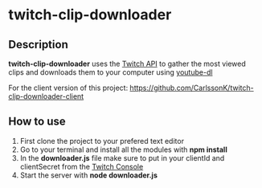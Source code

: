# twitch-clip-downloader

## Description
**twitch-clip-downloader** uses the [Twitch API](https://dev.twitch.tv/docs/api) to gather the most viewed clips and downloads them to your computer using [youtube-dl](https://github.com/ytdl-org/youtube-dl)


For the client version of this project: https://github.com/CarlssonK/twitch-clip-downloader-client

## How to use
1. First clone the project to your prefered text editor
2. Go to your terminal and install all the modules with **npm install**
3. In the **downloader.js** file make sure to put in your clientId and clientSecret from the [Twitch Console](https://dev.twitch.tv/console)
4. Start the server with **node downloader.js**
